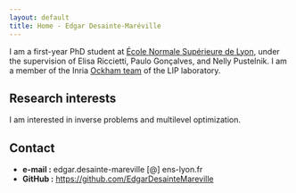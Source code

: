 ```yaml
---
layout: default
title: Home - Edgar Desainte-Maréville
---
```



I am a first-year PhD student at [École Normale Supérieure de Lyon](https://www.ens-lyon.fr/), under the supervision of Elisa Riccietti, Paulo Gonçalves, and Nelly Pustelnik. I am a member of the Inria [Ockham team](https://team.inria.fr/ockham/) of the LIP laboratory.

## Research interests

I am interested in inverse problems and multilevel optimization.

## Contact
- **e-mail :** edgar.desainte-mareville [@] ens-lyon.fr
- **GitHub :** https://github.com/EdgarDesainteMareville